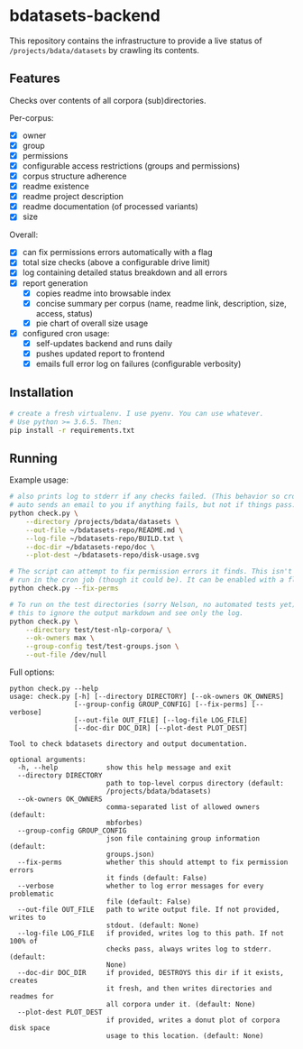 # bdatasets-backend

This repository contains the infrastructure to provide a live status of
`/projects/bdata/datasets` by crawling its contents.

## Features

Checks over contents of all corpora (sub)directories.

Per-corpus:

- [x] owner
- [x] group
- [x] permissions
- [x] configurable access restrictions (groups and permissions)
- [x] corpus structure adherence
- [x] readme existence
- [x] readme project description
- [x] readme documentation (of processed variants)
- [x] size

Overall:

- [x] can fix permissions errors automatically with a flag
- [x] total size checks (above a configurable drive limit)
- [x] log containing detailed status breakdown and all errors
- [x] report generation
    - [x] copies readme into browsable index
    - [x] concise summary per corpus (name, readme link, description, size, access, status)
    - [x] pie chart of overall size usage
- [x] configured cron usage:
    - [x] self-updates backend and runs daily
    - [x] pushes updated report to frontend
    - [x] emails full error log on failures (configurable verbosity)

## Installation

```bash
# create a fresh virtualenv. I use pyenv. You can use whatever.
# Use python >= 3.6.5. Then:
pip install -r requirements.txt
```

## Running

Example usage:

```bash
# also prints log to stderr if any checks failed. (This behavior so cron
# auto sends an email to you if anything fails, but not if things pass.)
python check.py \
    --directory /projects/bdata/datasets \
    --out-file ~/bdatasets-repo/README.md \
    --log-file ~/bdatasets-repo/BUILD.txt \
    --doc-dir ~/bdatasets-repo/doc \
    --plot-dest ~/bdatasets-repo/disk-usage.svg

# The script can attempt to fix permission errors it finds. This isn't normally
# run in the cron job (though it could be). It can be enabled with a flag:
python check.py --fix-perms

# To run on the test directories (sorry Nelson, no automated tests yet), I run
# this to ignore the output markdown and see only the log.
python check.py \
    --directory test/test-nlp-corpora/ \
    --ok-owners max \
    --group-config test/test-groups.json \
    --out-file /dev/null
```

Full options:

```
python check.py --help
usage: check.py [-h] [--directory DIRECTORY] [--ok-owners OK_OWNERS]
                [--group-config GROUP_CONFIG] [--fix-perms] [--verbose]
                [--out-file OUT_FILE] [--log-file LOG_FILE]
                [--doc-dir DOC_DIR] [--plot-dest PLOT_DEST]

Tool to check bdatasets directory and output documentation.

optional arguments:
  -h, --help            show this help message and exit
  --directory DIRECTORY
                        path to top-level corpus directory (default:
                        /projects/bdata/bdatasets)
  --ok-owners OK_OWNERS
                        comma-separated list of allowed owners (default:
                        mbforbes)
  --group-config GROUP_CONFIG
                        json file containing group information (default:
                        groups.json)
  --fix-perms           whether this should attempt to fix permission errors
                        it finds (default: False)
  --verbose             whether to log error messages for every problematic
                        file (default: False)
  --out-file OUT_FILE   path to write output file. If not provided, writes to
                        stdout. (default: None)
  --log-file LOG_FILE   if provided, writes log to this path. If not 100% of
                        checks pass, always writes log to stderr. (default:
                        None)
  --doc-dir DOC_DIR     if provided, DESTROYS this dir if it exists, creates
                        it fresh, and then writes directories and readmes for
                        all corpora under it. (default: None)
  --plot-dest PLOT_DEST
                        if provided, writes a donut plot of corpora disk space
                        usage to this location. (default: None)
```
